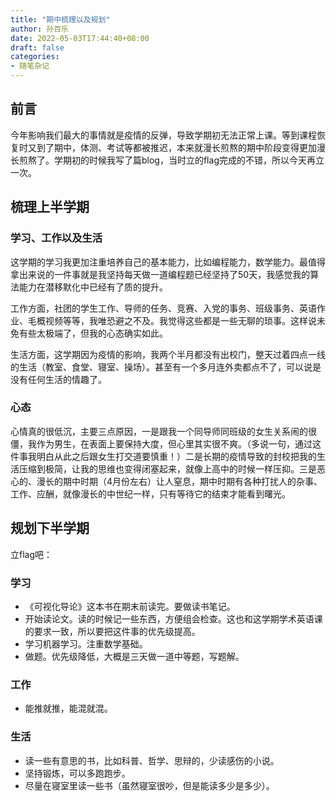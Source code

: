 ```yaml
---
title: "期中梳理以及规划"
author: 孙百乐
date: 2022-05-03T17:44:40+08:00
draft: false
categories: 
- 随笔杂记
---
```


## 前言

今年影响我们最大的事情就是疫情的反弹，导致学期初无法正常上课。等到课程恢复时又到了期中，体测、考试等都被推迟，本来就漫长煎熬的期中阶段变得更加漫长煎熬了。学期初的时候我写了篇blog，当时立的flag完成的不错，所以今天再立一次。

## 梳理上半学期

### 学习、工作以及生活

这学期的学习我更加注重培养自己的基本能力，比如编程能力，数学能力。最值得拿出来说的一件事就是我坚持每天做一道编程题已经坚持了50天，我感觉我的算法能力在潜移默化中已经有了质的提升。

工作方面，社团的学生工作、导师的任务、竞赛、入党的事务、班级事务、英语作业、毛概视频等等，我唯恐避之不及。我觉得这些都是一些无聊的琐事。这样说未免有些太极端了，但我的心态确实如此。

生活方面，这学期因为疫情的影响，我两个半月都没有出校门，整天过着四点一线的生活（教室、食堂、寝室、操场）。甚至有一个多月连外卖都点不了，可以说是没有任何生活的情趣了。

### 心态

心情真的很低沉，主要三点原因，一是跟我一个同导师同班级的女生关系闹的很僵，我作为男生，在表面上要保持大度，但心里其实很不爽。（多说一句，通过这件事我明白从此之后跟女生打交道要慎重！）二是长期的疫情导致的封校把我的生活压缩到极简，让我的思维也变得闭塞起来，就像上高中的时候一样压抑。三是恶心的、漫长的期中时期（4月份左右）让人窒息，期中时期有各种打扰人的杂事、工作、应酬，就像漫长的中世纪一样，只有等待它的结束才能看到曙光。

## 规划下半学期

立flag吧：

### 学习

* 《可视化导论》这本书在期末前读完。要做读书笔记。
* 开始读论文。读的时候记一些东西，方便组会检查。这也和这学期学术英语课的要求一致，所以要把这件事的优先级提高。
* 学习机器学习。注重数学基础。
* 做题。优先级降低，大概是三天做一道中等题，写题解。

### 工作

* 能推就推，能混就混。

### 生活

* 读一些有意思的书，比如科普、哲学、思辩的，少读感伤的小说。
* 坚持锻炼，可以多跑跑步。
* 尽量在寝室里读一些书（虽然寝室很吵，但是能读多少是多少）。
